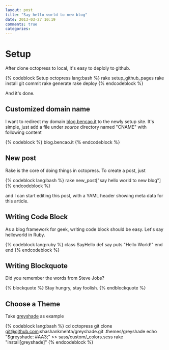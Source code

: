 ```yaml
---
layout: post
title: "Say hello world to new blog"
date: 2013-03-27 10:19
comments: true
categories:
---
```


# Setup
After clone octopress to local, it's easy to deploly to github.

{% codeblock Setup octopress lang:bash %}
rake setup_github_pages
rake install
git commit
rake generate
rake deploy
{% endcodeblock %}

And it's done.

## Customized domain name
I want to redirect my domain [blog.bencao.it](http://blog.bencao.it) to the newly setup site.
It's simple, just add a file under *source* directory named "CNAME" with following content

{% codeblock %}
blog.bencao.it
{% endcodeblock %}

## New post
Rake is the core of doing things in octopress. To create a post, just

{% codeblock lang:bash %}
rake new_post["say hello world to new blog"]
{% endcodeblock %}

and I can start editing this post, with a YAML header showing meta data for this article.

## Writing Code Block
As a blog framework for geek, writing code block should be easy. Let's say helloworld in Ruby.

{% codeblock lang:ruby %}
class SayHello
  def say
    puts "Hello World!"
  end
end
{% endcodeblock %}

## Writing Blockquote
Did you remember the words from Steve Jobs?

{% blockquote %}
Stay hungry, stay foolish.
{% endblockquote %}

## Choose a Theme
Take [greyshade](https://github.com/shashankmehta/greyshade) as example

{% codeblock lang:bash %}
cd octopress
git clone git@github.com:shashankmehta/greyshade.git .themes/greyshade
echo "\$greyshade: #AA3;" >> sass/custom/_colors.scss
rake "install[greyshade]"
{% endcodeblock %}

